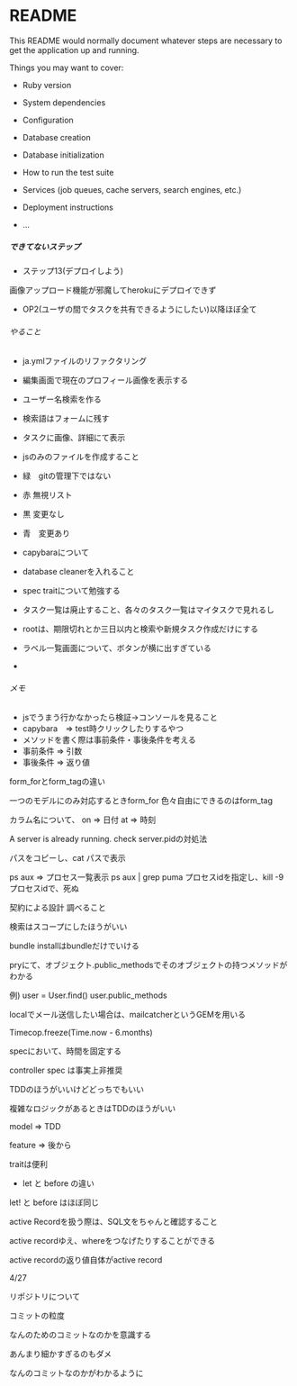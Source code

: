 # README

This README would normally document whatever steps are necessary to get the
application up and running.

Things you may want to cover:

* Ruby version

* System dependencies

* Configuration

* Database creation

* Database initialization

* How to run the test suite

* Services (job queues, cache servers, search engines, etc.)

* Deployment instructions

* ...

##### できてないステップ
* ステップ13(デプロイしよう)

画像アップロード機能が邪魔してherokuにデプロイできず

* OP2(ユーザの間でタスクを共有できるようにしたい)以降ほぼ全て

###### やること

* ja.ymlファイルのリファクタリング

* 編集画面で現在のプロフィール画像を表示する

* ユーザー名検索を作る

* 検索語はフォームに残す

* タスクに画像、詳細にて表示

* jsのみのファイルを作成すること

* 緑　gitの管理下ではない

* 赤 無視リスト

* 黒 変更なし

* 青　変更あり

* capybaraについて

* database cleanerを入れること

* spec traitについて勉強する

* タスク一覧は廃止すること、各々のタスク一覧はマイタスクで見れるし

* rootは、期限切れとか三日以内と検索や新規タスク作成だけにする

* ラベル一覧画面について、ボタンが横に出すぎている

* 

###### メモ

* jsでうまう行かなかったら検証→コンソールを見ること
* capybara　=> test時クリックしたりするやつ
* メソッドを書く際は事前条件・事後条件を考える
* 事前条件 => 引数
* 事後条件 => 返り値

form_forとform_tagの違い

一つのモデルにのみ対応するときform_for
色々自由にできるのはform_tag

カラム名について、
on => 日付
at => 時刻

A server is already running. check server.pidの対処法

パスをコピーし、cat パスで表示

ps aux => プロセス一覧表示
ps aux | grep puma
プロセスidを指定し、kill -9 プロセスidで、死ぬ

契約による設計 調べること

検索はスコープにしたほうがいい

bundle installはbundleだけでいける

pryにて、オブジェクト.public_methodsでそのオブジェクトの持つメソッドがわかる

例) user = User.find()
    user.public_methods
    
    
localでメール送信したい場合は、mailcatcherというGEMを用いる
   
Timecop.freeze(Time.now - 6.months)

specにおいて、時間を固定する

controller spec は事実上非推奨

TDDのほうがいいけどどっちでもいい

複雑なロジックがあるときはTDDのほうがいい

model => TDD

feature => 後から

traitは便利

* let と before の違い

let! と before はほぼ同じ

active Recordを扱う際は、SQL文をちゃんと確認すること

active recordゆえ、whereをつなげたりすることができる

active recordの返り値自体がactive record



4/27

リポジトリについて

コミットの粒度

なんのためのコミットなのかを意識する

あんまり細かすぎるのもダメ

なんのコミットなのかがわかるように



